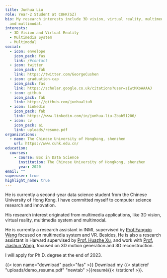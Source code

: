 ```yaml
---
title: Junhua Liu
role: Year-2 Student at CUHK(SZ)
bio: My research interests include 3D vision, virtual reality, multimedia system
  and multimodal.
interests:
  - 3D Vision and Virtual Reality
  - Multimedia System
  - Multimodal
social:
  - icon: envelope
    icon_pack: fas
    link: /#contact
  - icon: twitter
    icon_pack: fab
    link: https://twitter.com/GeorgeCushen
  - icon: graduation-cap
    icon_pack: fas
    link: https://scholar.google.co.uk/citations?user=sIwtMXoAAAAJ
  - icon: github
    icon_pack: fab
    link: https://github.com/junhualiu0
  - icon: linkedin
    icon_pack: fab
    link: https://www.linkedin.com/in/junhua-liu-2bab51206/
  - icon: cv
    icon_pack: ai
    link: uploads/resume.pdf
organizations:
  - name: The Chinese University of Hongkong, shenzhen
    url: https://www.cuhk.edu.cn/
education:
  courses:
    - course: BSc in Data Science
      institution: The Chinese University of Hongkong, shenzhen
      year: 2020
email: ""
superuser: true
highlight_name: true
---
```

He is currently a second-year data science student from the Chinese University of Hong Kong. I have committed myself to computer science research and innovation. 

His research interest originated from multimedia applications, like 3D vision, virtual reality, multimedia system and multimodal.

He is currently a research assistant in INML supervised by [Prof.Fangxin Wang](https://scholar.google.com/citations?user=DrcEuSkAAAAJ&hl=zh-CN) focused on multimedia system and VR. Besides, He is also a research assistant in Harvard supervised by [Prof. Huazhe Xu](https://scholar.google.com/citations?user=VwYoZ6gAAAAJ&hl=zh-CN), and work with [Prof. Jiashun Wang](https://scholar.google.com/citations?user=VwYoZ6gAAAAJ&hl=zh-CN), focused on 3D motion generation and 3D reconstruction.

I will apply for Ph.D. degree at the end of 2023.

{{< icon name="download" pack="fas" >}} Download my {{< staticref "uploads/demo_resume.pdf" "newtab" >}}resumé{{< /staticref >}}.